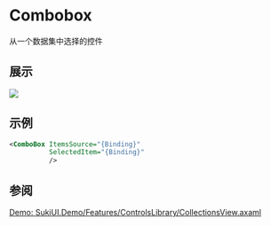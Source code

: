 # Combobox

从一个数据集中选择的控件

## 展示

<img src="/controls/inputs/combobox.gif"/>

## 示例

```xml
<ComboBox ItemsSource="{Binding}" 
          SelectedItem="{Binding}" 
          />
```

## 参阅

[Demo: SukiUI.Demo/Features/ControlsLibrary/CollectionsView.axaml](https://github.com/kikipoulet/SukiUI/blob/main/SukiUI.Demo/Features/ControlsLibrary/CollectionsView.axaml)